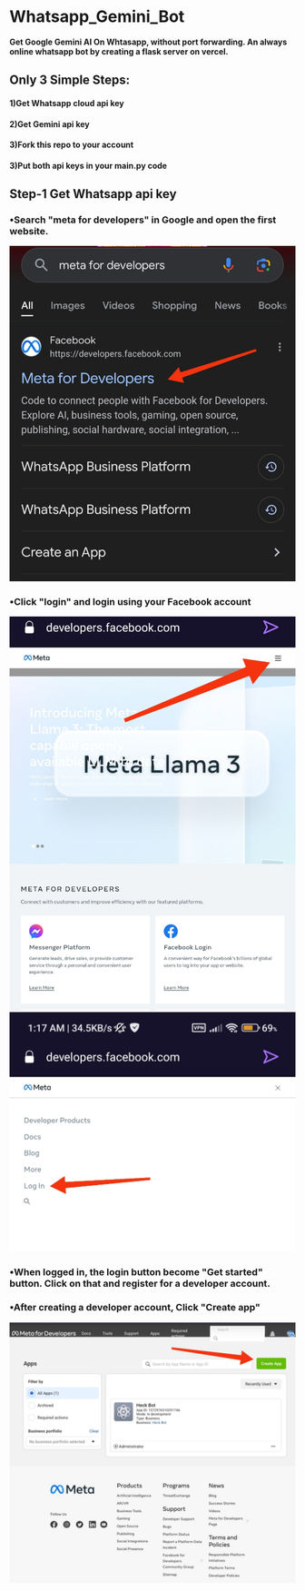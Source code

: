 # Whatsapp_Gemini_Bot
**Get Google Gemini AI On Whtasapp, without port forwarding. An always online whatsapp bot by creating a flask server on vercel.**

## Only 3 Simple Steps:

#### 1)Get Whatsapp cloud api key
#### 2)Get Gemini api key
#### 3)Fork this repo to your account
#### 3)Put both api keys in your main.py code


## Step-1 Get Whatsapp api key

### •Search "meta for developers" in Google and open the first website.
![meta_frontpage](images/meta_front.jpg)

### •Click "login" and login using your Facebook account 
![meta_login1](images/meta_login1.jpg)
![meta_login2](images/meta_login2.jpg)

### •When logged in, the login button become "Get started" button. Click on that and register for a developer account.

### •After creating a developer account, Click "Create app"
![create app](images/create_app.jpg)

